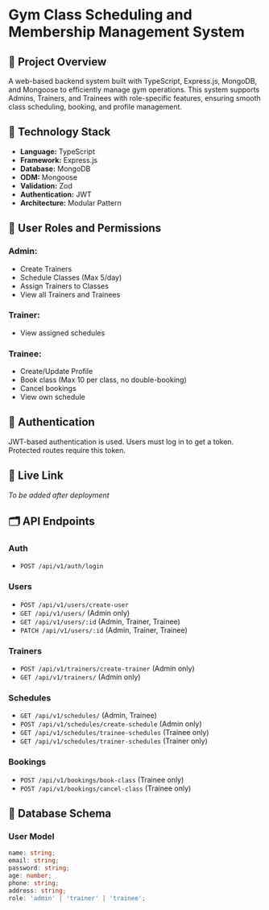 # Gym Class Scheduling and Membership Management System

## 📘 Project Overview

A web-based backend system built with TypeScript, Express.js, MongoDB, and Mongoose to efficiently manage gym operations. This system supports Admins, Trainers, and Trainees with role-specific features, ensuring smooth class scheduling, booking, and profile management.

## 🧱 Technology Stack

- **Language:** TypeScript
- **Framework:** Express.js
- **Database:** MongoDB
- **ODM:** Mongoose
- **Validation:** Zod
- **Authentication:** JWT
- **Architecture:** Modular Pattern

## 👥 User Roles and Permissions

### Admin:

- Create Trainers
- Schedule Classes (Max 5/day)
- Assign Trainers to Classes
- View all Trainers and Trainees

### Trainer:

- View assigned schedules

### Trainee:

- Create/Update Profile
- Book class (Max 10 per class, no double-booking)
- Cancel bookings
- View own schedule

## 🔐 Authentication

JWT-based authentication is used. Users must log in to get a token. Protected routes require this token.

## 🔗 Live Link

_To be added after deployment_

## 🗂️ API Endpoints

### Auth

- `POST /api/v1/auth/login`

### Users

- `POST /api/v1/users/create-user`
- `GET /api/v1/users/` (Admin only)
- `GET /api/v1/users/:id` (Admin, Trainer, Trainee)
- `PATCH /api/v1/users/:id` (Admin, Trainer, Trainee)

### Trainers

- `POST /api/v1/trainers/create-trainer` (Admin only)
- `GET /api/v1/trainers/` (Admin only)

### Schedules

- `GET /api/v1/schedules/` (Admin, Trainee)
- `POST /api/v1/schedules/create-schedule` (Admin only)
- `GET /api/v1/schedules/trainee-schedules` (Trainee only)
- `GET /api/v1/schedules/trainer-schedules` (Trainer only)

### Bookings

- `POST /api/v1/bookings/book-class` (Trainee only)
- `POST /api/v1/bookings/cancel-class` (Trainee only)

## 🧩 Database Schema

### User Model

```ts
name: string;
email: string;
password: string;
age: number;
phone: string;
address: string;
role: 'admin' | 'trainer' | 'trainee';
```
